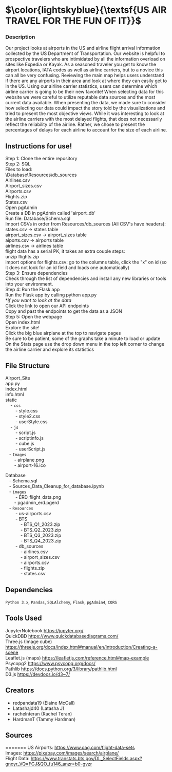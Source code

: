 #  $\color{lightskyblue}{\textsf{US AIR TRAVEL FOR THE FUN OF IT}}$

### Description
Our project looks at airports in the US and airline flight arrival information collected by the US Department of Transportation. Our website is helpful to prospective travelers who are intimidated by all the information overload on sites like Expedia or Kayak. As a seasoned traveler you get to know the airport locations, IATA codes as well as airline carriers, but to a novice this can all be very confusing. Reviewing the main map helps users understand if there are any airports in their area and look at where they can easily get to in the US. Using our airline carrier statistics, users can determine which airline carrier is going to be their new favorite!
When selecting data for this website we were careful to utilize reputable data sources and the most current data available. When presenting the data, we made sure to consider how selecting our data could impact the story told by the visualizations and tried to present the most objective views. While it was interesting to look at the airline carriers with the most delayed flights, that does not necessarily reflect the reliability of the airline. Rather, we chose to present the percentages of delays for each airline to account for the size of each airline.

## Instructions for use!
Step 1: Clone the entire repository <br>
Step 2: SQL <br>
Files to load: <br>
\Database\Resources\db_sources <br>
Airlines.csv <br>
Airport_sizes.csv <br>
Airports.csv <br>
Flights.zip <br>
States.csv <br>
Open pgAdmin <br>
Create a DB in pgAdmin called 'airport_db' <br>
Run file: Database/Schema.sql <br>
Import CSVs in order from Resources/db_sources (All CSV's have headers): <br>
states.csv -> states table <br>
airport_sizes.csv -> airport_sizes table <br>
aiports.csv -> airports table <br>
airlines.csv -> airlines table <br>
flight data has a serial PK, it takes an extra couple steps: <br>
unzip flights.zip <br>
import options for flights.csv: go to the columns table, click the "x" on id (so it does not look for an id field and loads one  automatically) <br>
Step 3: Ensure dependencies <br>
Check through the list of dependencies and install any new libraries or tools into your environment. <br>
Step 4: Run the Flask app <br>
Run the Flask app by calling python app.py <br>
**if you want to look at the data* <br>
Click the link to open our API endpoints <br>
Copy and past the endpoints to get the data as a JSON <br>
Step 5: Open the webpage <br>
Open index.html <br>
Explore the site! <br>
Click the big blue airplane at the top to navigate pages <br>
Be sure to be patient, some of the graphs take a minute to load or update <br>
On the Stats page use the drop down menu in the top left corner to change the airline carrier and explore its statistics <br>

## File Structure
Airport_Site <br>
app.py <br>
index.html <br>
info.html <br>
static <br>
&nbsp; &nbsp; - `css` <br>
            &nbsp; &nbsp;&nbsp;&nbsp;&nbsp;&nbsp; - style.css <br>
            &nbsp; &nbsp;&nbsp;&nbsp;&nbsp;&nbsp; - style2.css <br>
             &nbsp; &nbsp;&nbsp;&nbsp;&nbsp;&nbsp; - userStyle.css <br>
&nbsp; &nbsp; - `js` <br>
            &nbsp; &nbsp;&nbsp;&nbsp;&nbsp;&nbsp; - script.js <br>
            &nbsp; &nbsp;&nbsp;&nbsp;&nbsp;&nbsp; - scriptinfo.js <br>
            &nbsp; &nbsp;&nbsp;&nbsp;&nbsp;&nbsp; - cube.js <br>
            &nbsp; &nbsp;&nbsp;&nbsp;&nbsp;&nbsp; - userScript.js <br>
&nbsp;&nbsp; - `Images` <br>
&nbsp;&nbsp;&nbsp;&nbsp;&nbsp;&nbsp; - airplane.png <br>
&nbsp;&nbsp;&nbsp;&nbsp;&nbsp;&nbsp; - airport-16.ico <br>

Database <br>
&nbsp;&nbsp; - Schema.sql <br>
&nbsp;&nbsp; - Sources_Data_Cleanup_for_database.ipynb <br>
&nbsp;&nbsp; - `images` <br>
&nbsp; &nbsp;&nbsp;&nbsp;&nbsp;&nbsp; - ERD_flight_data.png <br>
&nbsp; &nbsp;&nbsp;&nbsp;&nbsp;&nbsp;- pgadmin_erd.pgerd <br>
&nbsp;&nbsp; - `Resources` <br>
&nbsp; &nbsp;&nbsp;&nbsp;&nbsp;&nbsp; - us-airports.csv <br>
&nbsp; &nbsp;&nbsp;&nbsp;&nbsp;&nbsp; - BTS <br>
&nbsp; &nbsp;&nbsp;&nbsp;&nbsp;&nbsp;&nbsp;&nbsp;&nbsp;&nbsp; - BTS_Q1_2023.zip <br>
&nbsp; &nbsp;&nbsp;&nbsp;&nbsp;&nbsp;&nbsp;&nbsp;&nbsp;&nbsp; - BTS_Q2_2023.zip <br>
&nbsp; &nbsp;&nbsp;&nbsp;&nbsp;&nbsp;&nbsp;&nbsp;&nbsp;&nbsp; - BTS_Q3_2023.zip <br>
&nbsp; &nbsp;&nbsp;&nbsp;&nbsp;&nbsp;&nbsp;&nbsp;&nbsp;&nbsp; - BTS_Q4_2023.zip <br>
&nbsp; &nbsp;&nbsp;&nbsp;&nbsp;&nbsp; - db_sources <br>
&nbsp; &nbsp;&nbsp;&nbsp;&nbsp;&nbsp;&nbsp;&nbsp;&nbsp;&nbsp; - airlines.csv <br>
&nbsp; &nbsp;&nbsp;&nbsp;&nbsp;&nbsp;&nbsp;&nbsp;&nbsp;&nbsp; - airport_sizes.csv <br>
&nbsp; &nbsp;&nbsp;&nbsp;&nbsp;&nbsp;&nbsp;&nbsp;&nbsp;&nbsp; - airports.csv <br>
&nbsp; &nbsp;&nbsp;&nbsp;&nbsp;&nbsp;&nbsp;&nbsp;&nbsp;&nbsp; - flights.zip <br>
&nbsp; &nbsp;&nbsp;&nbsp;&nbsp;&nbsp;&nbsp;&nbsp;&nbsp;&nbsp; - states.csv <br>    
            
        



## Dependencies
`Python 3.x`, `Pandas`, `SQLAlchemy`, `Flask`, `pgAdmin4`, `CORS`

## Tools Used
JupyterNotebook https://jupyter.org/<br>
QuickDBD https://www.quickdatabasediagrams.com/<br>
Three.js (Image cube) https://threejs.org/docs/index.html#manual/en/introduction/Creating-a-scene<br>
Leaflet.js (maps) https://leafletjs.com/reference.html#map-example<br>
Psycopg2 https://www.psycopg.org/docs/<br>
Pathlib https://docs.python.org/3/library/pathlib.html<br>
D3.js https://devdocs.io/d3~7/<br>

## Creators
* redpandata19 (Elaine McCall)<br>
* Latashajd40 (Latasha J)<br>
* rachelnteran (Rachel Teran)<br>
* HardmanT (Tammy Hardman)<br>
## Sources
=======
US Airports: https://www.oag.com/flight-data-sets <br>
Images: https://pixabay.com/images/search/airplane/ <br>
Flight Data: https://www.transtats.bts.gov/DL_SelectFields.aspx?gnoyr_VQ=FGJ&QO_fu146_anzr=b0-gvzr

